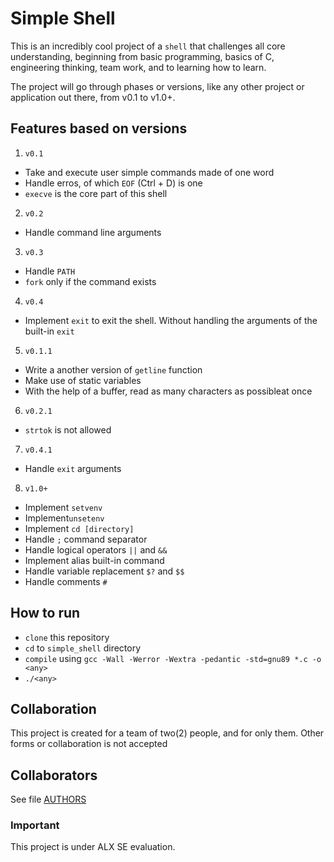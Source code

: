 # Simple Shell
This is an incredibly cool project of a `shell` that challenges all core understanding, beginning from basic programming, basics of C, engineering thinking, team work, and to learning how to learn. 

The project will go through phases or versions, like any other project or application out there, from v0.1 to v1.0+.

## Features based on versions
1. `v0.1`
* Take and execute user simple commands made of one word
* Handle erros, of which `EOF` (Ctrl + D) is one
* `execve` is the core part of this shell

2. `v0.2`
* Handle command line arguments

3. `v0.3`
* Handle `PATH`
* `fork` only if the command exists

4. `v0.4`
* Implement `exit` to exit the shell. Without handling the arguments of the built-in `exit`

5. `v0.1.1`
* Write a another version of `getline` function
* Make use of static variables
* With the help of a buffer, read as many characters as possibleat once

6. `v0.2.1`
* `strtok` is not allowed

7. `v0.4.1`
* Handle `exit` arguments

8. `v1.0+`
* Implement `setvenv`
* Implement`unsetenv`
* Implement `cd [directory]` 
* Handle `;` command separator
* Handle logical operators `||` and `&&`
* Implement alias built-in command
* Handle variable replacement `$?` and `$$`
* Handle comments `#`

## How to run
* `clone` this repository
* `cd` to `simple_shell` directory 
* `compile` using `gcc -Wall -Werror -Wextra -pedantic -std=gnu89 *.c -o <any>`
* `./<any>`

## Collaboration
This project is created for a team of two(2) people, and for only them. Other forms or collaboration is not accepted

## Collaborators
See file [AUTHORS](https://github.com/MeritxellAdech/simple_shell/blob/master/AUTHORS)

### Important
This project is under ALX SE evaluation. 


